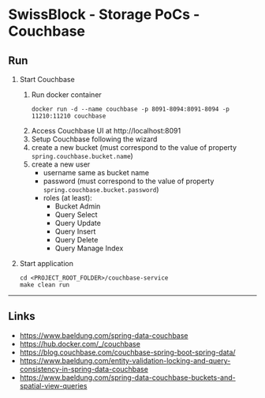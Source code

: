 
# SwissBlock - Storage PoCs - Couchbase

## Run

1. Start Couchbase
	1. Run docker container
		```
		docker run -d --name couchbase -p 8091-8094:8091-8094 -p 11210:11210 couchbase
		```
	2. Access Couchbase UI at http://localhost:8091
	3. Setup Couchbase following the wizard
	4. create a new bucket (must correspond to the value of property `spring.couchbase.bucket.name`)
	5. create a new user
		* username same as bucket name
		* password (must correspond to the value of property `spring.couchbase.bucket.password`)
		* roles (at least): 
			* Bucket Admin
			* Query Select
			* Query Update
			* Query Insert
			* Query Delete
			* Query Manage Index

2. Start application
	```
	cd <PROJECT_ROOT_FOLDER>/couchbase-service
	make clean run
	```

---

## Links

* https://www.baeldung.com/spring-data-couchbase
* https://hub.docker.com/_/couchbase
* https://blog.couchbase.com/couchbase-spring-boot-spring-data/
* https://www.baeldung.com/entity-validation-locking-and-query-consistency-in-spring-data-couchbase
* https://www.baeldung.com/spring-data-couchbase-buckets-and-spatial-view-queries
